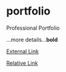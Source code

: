 portfolio
=========

Professional Portfolio

...more details...<b>bold</b>

<a href="http://www.google.com">External Link</a>

<a href="Readme.md">Relative Link</a>
